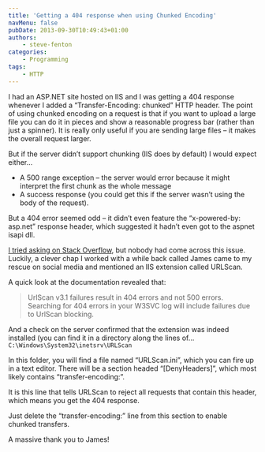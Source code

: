 ```yaml
---
title: 'Getting a 404 response when using Chunked Encoding'
navMenu: false
pubDate: 2013-09-30T10:49:43+01:00
authors:
    - steve-fenton
categories:
    - Programming
tags:
    - HTTP
---
```


I had an ASP.NET site hosted on IIS and I was getting a 404 response whenever I added a “Transfer-Encoding: chunked” HTTP header. The point of using chunked encoding on a request is that if you want to upload a large file you can do it in pieces and show a reasonable progress bar (rather than just a spinner). It is really only useful if you are sending large files – it makes the overall request larger.

But if the server didn’t support chunking (IIS does by default) I would expect either…

- A 500 range exception – the server would error because it might interpret the first chunk as the whole message
- A success response (you could get this if the server wasn’t using the body of the request).

But a 404 error seemed odd – it didn’t even feature the “x-powered-by: asp.net” response header, which suggested it hadn’t even got to the aspnet isapi dll.

[I tried asking on Stack Overflow](https://stackoverflow.com/questions/18920422/transfer-encoding-chunked-causes-404-the-system-cannot-find-the-file-specified), but nobody had come across this issue. Luckily, a clever chap I worked with a while back called James came to my rescue on social media and mentioned an IIS extension called URLScan.

A quick look at the documentation revealed that:

> UrlScan v3.1 failures result in 404 errors and not 500 errors. Searching for 404 errors in your W3SVC log will include failures due to UrlScan blocking.

And a check on the server confirmed that the extension was indeed installed (you can find it in a directory along the lines of… `C:\Windows\System32\inetsrv\URLScan`

In this folder, you will find a file named “URLScan.ini”, which you can fire up in a text editor. There will be a section headed “\[DenyHeaders\]”, which most likely contains “transfer-encoding:”.

It is this line that tells URLScan to reject all requests that contain this header, which means you get the 404 response.

Just delete the “transfer-encoding:” line from this section to enable chunked transfers.

A massive thank you to James!